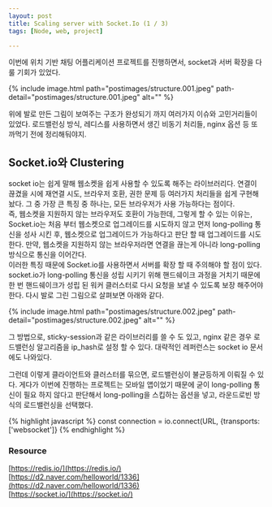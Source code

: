 ```yaml
---
layout: post
title: Scaling server with Socket.Io (1 / 3)
tags: [Node, web, project]

---
```

이번에 위치 기반 채팅 어플리케이션 프로젝트를 진행하면서, socket과 서버 확장을 다룰 기회가 있었다.

{% include image.html path="postimages/structure.001.jpeg" path-detail="postimages/structure.001.jpeg" alt="" %}

위에 발로 만든 그림이 보여주는 구조가 완성되기 까지 여러가지 이슈와 고민거리들이 있었다. 로드밸런싱 방식, 레디스를 사용하면서 생긴 비동기 처리들, nginx 옵션 등 또 까먹기 전에 정리해둬야지.

## Socket.io와 Clustering
socket io는 쉽게 말해 웹소켓을 쉽게 사용할 수 있도록 해주는 라이브러리다. 연결이 끊겼을 시에 재연결 시도, 브라우저 호환, 권한 문제 등 여러가지 처리들을 쉽게 구현해놨다. 그 중 가장 큰 특징 중 하나는, 모든 브라우저가 사용 가능하다는 점이다.<br>
즉, 웹소켓을 지원하지 않는 브라우저도 호환이 가능한데, 그렇게 할 수 있는 이유는, Socket.io는 처음 부터 웹소켓으로 업그레이드를 시도하지 않고 먼저 long-polling 통신을 성사 시킨 후, 웹소켓으로 업그레이드가 가능하다고 판단 할 때 업그레이드를 시도한다. 만약, 웹소켓을 지원하지 않는 브라우저라면 연결을 끊는게 아니라 long-polling 방식으로 통신을 이어간다.<br>
이러한 특징 때문에 Socket.io를 사용하면서 서버를 확장 할 때 주의해야 할 점이 있다. socket.io가 long-polling 통신을 성립 시키기 위해 핸드쉐이크 과정을 거치기 때문에 한 번 핸드쉐이크가 성립 된 워커 클러스터로 다시 요청을 보낼 수 있도록 보장 해주어야 한다. 다시 발로 그린 그림으로 살펴보면 아래와 같다.

{% include image.html path="postimages/structure.002.jpeg" path-detail="postimages/structure.002.jpeg" alt="" %}

그 방법으로, sticky-session과 같은 라이브러리를 쓸 수 도 있고, nginx 같은 경우 로드밸런싱 알고리즘을 ip_hash로 설정 할 수 있다. 대략적인 레퍼런스는 socket io 문서에도 나와있다.

그런데 이렇게 클라이언트와 클러스터를 묶으면, 로드밸런싱이 불균등하게 이뤄질 수 있다. 게다가 이번에 진행하는 프로젝트는 모바일 앱이었기 때문에 굳이 long-polling 통신이 필요 하지 않다고 판단해서 long-polling을 스킵하는 옵션을 넣고, 라운드로빈 방식의 로드밸런싱을 선택했다.

{% highlight javascript %}
const connection = io.connect(URL, {transports:['websocket']}
{% endhighlight %}


### Resource
[https://redis.io/](https://redis.io/)<br>
[https://d2.naver.com/helloworld/1336](https://d2.naver.com/helloworld/1336)<br>
[https://socket.io/](https://socket.io/)



